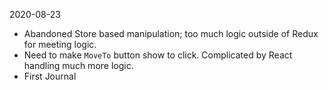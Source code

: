 2020-08-23
* Abandoned Store based manipulation; too much logic outside of Redux for meeting logic.
* Need to make `MoveTo` button show to click. Complicated by React handling much more logic.
* First Journal